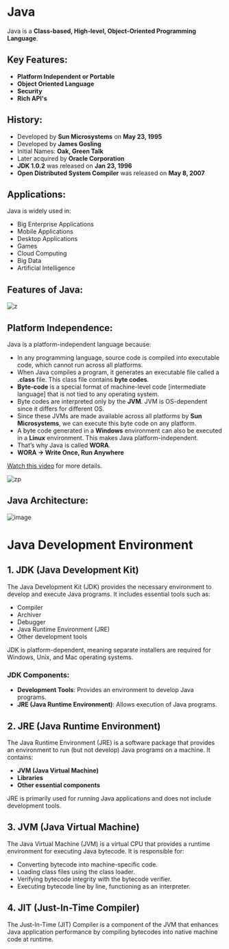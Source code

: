# Java

Java is a **Class-based, High-level, Object-Oriented Programming Language**.

## Key Features:
- **Platform Independent or Portable**
- **Object Oriented Language**
- **Security**
- **Rich API's**

## History:
- Developed by **Sun Microsystems** on **May 23, 1995**
- Developed by **James Gosling**
- Initial Names: **Oak, Green Talk**
- Later acquired by **Oracle Corporation**
- **JDK 1.0.2** was released on **Jan 23, 1996**
- **Open Distributed System Compiler** was released on **May 8, 2007**

## Applications:
Java is widely used in:
- Big Enterprise Applications
- Mobile Applications
- Desktop Applications
- Games
- Cloud Computing
- Big Data
- Artificial Intelligence

## Features of Java:
![z](https://github.com/user-attachments/assets/d36093cc-7e45-44a2-8bbe-6f728c2b2bc0)



## Platform Independence:
Java is a platform-independent language because:
- In any programming language, source code is compiled into executable code, which cannot run across all platforms.
- When Java compiles a program, it generates an executable file called a **.class** file. This class file contains **byte codes**.
- **Byte-code** is a special format of machine-level code [intermediate language] that is not tied to any operating system.
- Byte codes are interpreted only by the **JVM**. JVM is OS-dependent since it differs for different OS.
- Since these JVMs are made available across all platforms by **Sun Microsystems**, we can execute this byte code on any platform.
- A byte code generated in a **Windows** environment can also be executed in a **Linux** environment. This makes Java platform-independent.
- That’s why Java is called **WORA**.
- **WORA → Write Once, Run Anywhere**

[Watch this video](https://youtu.be/7yr81Dnn0NY?si=a5Yc6NEeBfCkoqlT) for more details.

![zp](https://github.com/user-attachments/assets/f30c99df-1027-47b1-8beb-2f93aa558c51)




## Java Architecture:

![image](https://github.com/user-attachments/assets/3a28630b-7162-4102-846f-110b0507cee6)

# Java Development Environment

## 1. JDK (Java Development Kit)
The Java Development Kit (JDK) provides the necessary environment to develop and execute Java programs. It includes essential tools such as:
- Compiler
- Archiver
- Debugger
- Java Runtime Environment (JRE)
- Other development tools

JDK is platform-dependent, meaning separate installers are required for Windows, Unix, and Mac operating systems.

### JDK Components:
- **Development Tools**: Provides an environment to develop Java programs.
- **JRE (Java Runtime Environment)**: Allows execution of Java programs.

## 2. JRE (Java Runtime Environment)
The Java Runtime Environment (JRE) is a software package that provides an environment to run (but not develop) Java programs on a machine. It contains:
- **JVM (Java Virtual Machine)**
- **Libraries**
- **Other essential components**

JRE is primarily used for running Java applications and does not include development tools.

## 3. JVM (Java Virtual Machine)
The Java Virtual Machine (JVM) is a virtual CPU that provides a runtime environment for executing Java bytecode. It is responsible for:
- Converting bytecode into machine-specific code.
- Loading class files using the class loader.
- Verifying bytecode integrity with the bytecode verifier.
- Executing bytecode line by line, functioning as an interpreter.

## 4. JIT (Just-In-Time Compiler)
The Just-In-Time (JIT) Compiler is a component of the JVM that enhances Java application performance by compiling bytecodes into native machine code at runtime.






